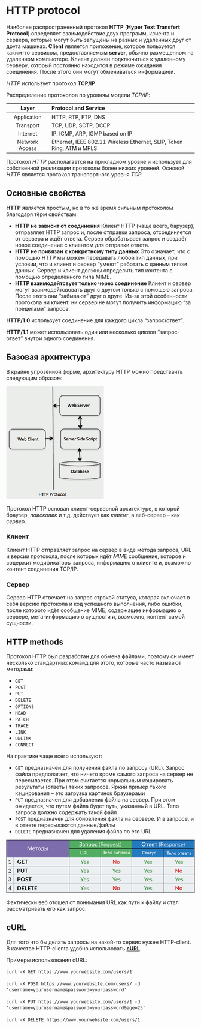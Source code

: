# HTTP protocol
Наиболее распространенный протокол **HTTP** (**Hyper Text Transfert Protocol**) определяет взаимодействие двух программ, клиента и сервера, которые могут быть запущены на разных и удаленных друг от друга машинах. **Client** является приложение, которое пользуется каким-то сервисом, предоставляемым **server**, обычно размещенном на удаленном компьютере. Клиент должен подключиться к удаленному серверу, который постоянно находится в режиме ожидания соединения. После этого они могут обмениваться информацией.

*HTTP* использует протокол **TCP/IP**.

Распределение протоколов по уровням модели *TCP/IP*:

| Layer | Protocol and Service |
|:---:|:---|
| Application |	HTTP, RTP, FTP, DNS |
| Transport | TCP, UDP, SCTP, DCCP |
| Internet | IP. ICMP, ARP, IGMP based on IP |
| Network Access | Ethernet, IEEE 802.11 Wireless Ethernet, SLIP, Token Ring, ATM и MPLS |

Протокол *HTTP* располагается на прикладном уровне и использует для собственной реализации протоколы более низких уровней. Основой *HTTP* является протокол транспортного уровня *TCP*.

## Основные свойства

**HTTP** является простым, но в то же время сильным протоколом благодаря тёрм свойствам:
- **HTTP не зависит от соединения**
    Клиент HTTP (чаще всего, барузер), отправляет HTTP запрос и, после отправки запроса, отсоединяется от сервера и ждёт ответа. Сервер обрабатывает запрос и создаёт новое соединение с клиентом для отправки ответа.
- **HTTP не привязан к конкретному типу данных**
    Это означает, что с помощью HTTP мы можем передавать любой тип данных, при условии, что и клиент и сервер “умеют” работать с данным типом данных. Сервер и клиент должны определить тип контента с помощью определённого типа MIME.
- **HTTP взаимодейтсвует только через соединение**
    Клиент и сервер могут взаимодейтсвовать друг с другом только с помощью запроса. После этого они “забывают” друг о друге. Из-за этой особенности протокола ни клиент. ни сервер не могут получить информацию “за пределами” запроса.

**HTTP/1.0** использует соединение для каждого цикла “запрос/ответ”.

**HTTP/1.1** может использовать один или несколько циклов “запрос-ответ” внутри одного соединения.


## Базовая архитектура
В крайне упрозённой форме, архитектуру HTTP можно предстваить следующим образом:

![http archetecture](res/img/web/http-archetecture.png)

Протокол HTTP основан клиент-серверной архитектуре, в которой браузер, *поисковик* и т.д. действует как *клиент*, а веб-сервер – как *сервер*.


### Клиент
Клиент HTTP отправляет запрос на сервер в виде метода запроса, URL и версии протокола, после которых идёт *MIME* сообщение, которое и содержит модификаторы запроса, информацию о клиенте и, возможно контент соединения TCP/IP.


### Сервер
Сервер HTTP отвечает на запрос строкой статуса, которая включает в себя версию протокола и код успешного выполнения, либо ошибки, после которого идёт сообщение MIME, содержащее информацию о сервере, мета-информацию о сущности и, возможно, контент самой сущности.


## HTTP methods
Протокол HTTP был разработан для обмена файлами, поэтому он имеет несколько стандартных команд для этого, которые часто называют методами:
- `GET`
- `POST`
- `PUT`
- `DELETE`
- `OPTIONS`
- `HEAD`
- `PATCH`
- `TRACE`
- `LINK`
- `UNLINK`
- `CONNECT`

На практике чаще всего используют:
- `GET` предназначен для получения файла по запросу (URL).  Запрос файла предполагает, что ничего кроме самого запроса на сервер не пересылается. При этом считается нормальным кэшировать результаты (ответы) таких запросов. Яркий пример такого кэширования – это загрузка картинок браузерами
- `PUT` предназначен для добавления файла на сервер. При этом ожидается, что путем файла будет путь, указанный в URL. Тело запроса должно содержать такой файл
- `POST` предназначен для обновления файла на сервере. И в запросе, и в ответе пересылаются данные/файлы
- `DELETE` предназначен для удаления файла по его URL

![http methods](res/img/web/http-methods.png)

Фактически веб отошел от понимания URL как пути к файлу и стал рассматривать его как запрос.

## cURL
Для того что бы делать запросы на какой-то сервис нужен HTTP-client. В качестве HTTP-clienta удобно использовать [**cURL**](https://curl.haxx.se/).

Примеры использования cURL:

```curl
curl -X GET https://www.yourwebsite.com/users/1

curl -X POST https://www.yourwebsite.com/users/ -d 'username=yourusername&password=yourpassword'

curl -X PUT https://www.yourwebsite.com/users/1 -d 'username=yourusername&password=yourpassword&age=25'

curl -X DELETE https://www.yourwebsite.com/users/1

```